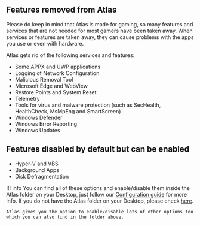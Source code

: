 ## Features removed from Atlas

Please do keep in mind that Atlas is made for gaming, so many features and services that are not needed for most gamers have been taken away. When services or features are taken away, they can cause problems with the apps you use or even with hardware.

Atlas gets rid of the following services and features:

* Some APPX and UWP applications
* Logging of Network Configuration
* Malicious Removal Tool
* Microsoft Edge and WebView
* Restore Points and System Reset
* Telemetry
* Tools for virus and malware protection (such as SecHealth, HealthCheck, MsMpEng and SmartScreen)
* Windows Defender
* Windows Error Reporting
* Windows Updates

## Features disabled by default but can be enabled
* Hyper-V and VBS
* Background Apps
* Disk Defragmentation

!!! info
    You can find all of these options and enable/disable them inside the Atlas folder on your Desktop, just follow our [Configuration guide](/getting-started/post-installation/configuration) for more info. If you do not have the Atlas folder on your Desktop, please check [here](common-issues/atlas-folder-missing).
    
    Atlas gives you the option to enable/disable lots of other options too which you can also find in the folder above.